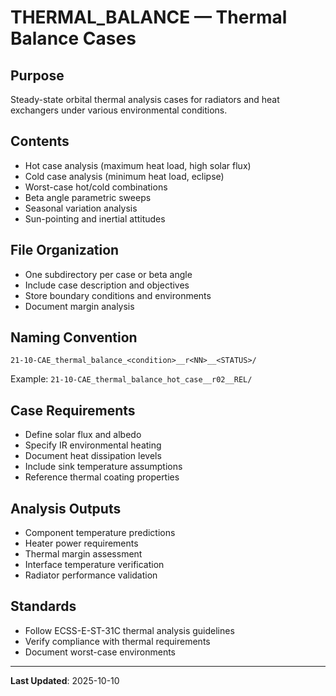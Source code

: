 # THERMAL_BALANCE — Thermal Balance Cases

## Purpose
Steady-state orbital thermal analysis cases for radiators and heat exchangers under various environmental conditions.

## Contents
- Hot case analysis (maximum heat load, high solar flux)
- Cold case analysis (minimum heat load, eclipse)
- Worst-case hot/cold combinations
- Beta angle parametric sweeps
- Seasonal variation analysis
- Sun-pointing and inertial attitudes

## File Organization
- One subdirectory per case or beta angle
- Include case description and objectives
- Store boundary conditions and environments
- Document margin analysis

## Naming Convention
```
21-10-CAE_thermal_balance_<condition>__r<NN>__<STATUS>/
```

Example: `21-10-CAE_thermal_balance_hot_case__r02__REL/`

## Case Requirements
- Define solar flux and albedo
- Specify IR environmental heating
- Document heat dissipation levels
- Include sink temperature assumptions
- Reference thermal coating properties

## Analysis Outputs
- Component temperature predictions
- Heater power requirements
- Thermal margin assessment
- Interface temperature verification
- Radiator performance validation

## Standards
- Follow ECSS-E-ST-31C thermal analysis guidelines
- Verify compliance with thermal requirements
- Document worst-case environments

---

**Last Updated**: 2025-10-10
